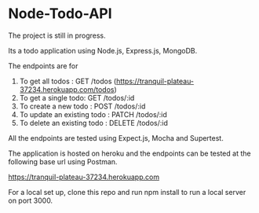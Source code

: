 # Node-Todo-API

The project is still in progress. 

Its a todo application using Node.js, Express.js, MongoDB. 

The endpoints are for  

1. To get all todos :           GET /todos      (https://tranquil-plateau-37234.herokuapp.com/todos)
2. To get a single todo:        GET /todos/:id 
3. To create a new todo :       POST /todos/:id 
4. To update an existing todo : PATCH /todos/:id
5. To delete an existing todo : DELETE /todos/:id

All the endpoints are tested using Expect.js, Mocha and Supertest.

The application is hosted on heroku and the endpoints can be tested at the following base url using Postman.

https://tranquil-plateau-37234.herokuapp.com 

For a local set up, clone this repo and run npm install to run a local server on port 3000.
